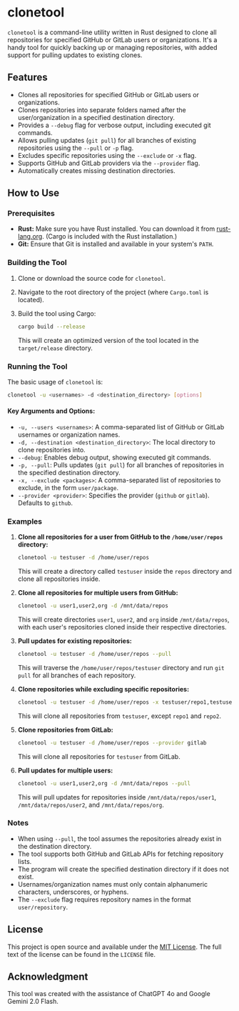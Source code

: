 # clonetool

`clonetool` is a command-line utility written in Rust designed to clone all repositories for specified GitHub or GitLab users or organizations. It's a handy tool for quickly backing up or managing repositories, with added support for pulling updates to existing clones.

## Features

* Clones all repositories for specified GitHub or GitLab users or organizations.
* Clones repositories into separate folders named after the user/organization in a specified destination directory.
* Provides a `--debug` flag for verbose output, including executed git commands.
* Allows pulling updates (`git pull`) for all branches of existing repositories using the `--pull` or `-p` flag.
* Excludes specific repositories using the `--exclude` or `-x` flag.
* Supports GitHub and GitLab providers via the `--provider` flag.
* Automatically creates missing destination directories.

## How to Use

### Prerequisites

* **Rust:** Make sure you have Rust installed. You can download it from [rust-lang.org](https://www.rust-lang.org). (Cargo is included with the Rust installation.)
* **Git:** Ensure that Git is installed and available in your system's `PATH`.

### Building the Tool

1. Clone or download the source code for `clonetool`.
2. Navigate to the root directory of the project (where `Cargo.toml` is located).
3. Build the tool using Cargo:

    ```bash
    cargo build --release
    ```

    This will create an optimized version of the tool located in the `target/release` directory.

### Running the Tool

The basic usage of `clonetool` is:

```bash
clonetool -u <usernames> -d <destination_directory> [options]
```

#### Key Arguments and Options:
* `-u, --users <usernames>`: A comma-separated list of GitHub or GitLab usernames or organization names.
* `-d, --destination <destination_directory>`: The local directory to clone repositories into.
* `--debug`: Enables debug output, showing executed git commands.
* `-p, --pull`: Pulls updates (`git pull`) for all branches of repositories in the specified destination directory.
* `-x, --exclude <packages>`: A comma-separated list of repositories to exclude, in the form `user/package`.
* `--provider <provider>`: Specifies the provider (`github` or `gitlab`). Defaults to `github`.

### Examples

1. **Clone all repositories for a user from GitHub to the `/home/user/repos` directory:**

    ```bash
    clonetool -u testuser -d /home/user/repos
    ```

    This will create a directory called `testuser` inside the `repos` directory and clone all repositories inside.

2. **Clone all repositories for multiple users from GitHub:**

    ```bash
    clonetool -u user1,user2,org -d /mnt/data/repos
    ```

    This will create directories `user1`, `user2`, and `org` inside `/mnt/data/repos`, with each user's repositories cloned inside their respective directories.

3. **Pull updates for existing repositories:**

    ```bash
    clonetool -u testuser -d /home/user/repos --pull
    ```

    This will traverse the `/home/user/repos/testuser` directory and run `git pull` for all branches of each repository.

4. **Clone repositories while excluding specific repositories:**

    ```bash
    clonetool -u testuser -d /home/user/repos -x testuser/repo1,testuser/repo2
    ```

    This will clone all repositories from `testuser`, except `repo1` and `repo2`.

5. **Clone repositories from GitLab:**

    ```bash
    clonetool -u testuser -d /home/user/repos --provider gitlab
    ```

    This will clone all repositories for `testuser` from GitLab.

6. **Pull updates for multiple users:**

    ```bash
    clonetool -u user1,user2,org -d /mnt/data/repos --pull
    ```

    This will pull updates for repositories inside `/mnt/data/repos/user1`, `/mnt/data/repos/user2`, and `/mnt/data/repos/org`.

### Notes

* When using `--pull`, the tool assumes the repositories already exist in the destination directory.
* The tool supports both GitHub and GitLab APIs for fetching repository lists.
* The program will create the specified destination directory if it does not exist.
* Usernames/organization names must only contain alphanumeric characters, underscores, or hyphens.
* The `--exclude` flag requires repository names in the format `user/repository`.

## License

This project is open source and available under the [MIT License](LICENSE). The full text of the license can be found in the `LICENSE` file.

## Acknowledgment

This tool was created with the assistance of ChatGPT 4o and Google Gemini 2.0 Flash.

